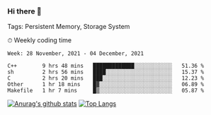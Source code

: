 ### Hi there 👋

Tags: Persistent Memory, Storage System

<!--

[![Anurag's github stats](https://github-readme-stats.vercel.app/api?username=wwyf)](https://github.com/anuraghazra/github-readme-stats)

[![Anurag's github stats](https://github-readme-stats.vercel.app/api?username=wwyf&count_private=true)](https://github.com/anuraghazra/github-readme-stats)


[![Top Langs](https://github-readme-stats.vercel.app/api/top-langs/?username=wwyf&count_private=true&&hide=jupyter%20notebook,html)](https://github.com/anuraghazra/github-readme-stats)



-->


⏱ Weekly coding time

<!--START_SECTION:waka-->
```text
Week: 28 November, 2021 - 04 December, 2021

C++        9 hrs 48 mins   █████████████░░░░░░░░░░░░   51.36 % 
sh         2 hrs 56 mins   ████░░░░░░░░░░░░░░░░░░░░░   15.37 % 
C          2 hrs 20 mins   ███░░░░░░░░░░░░░░░░░░░░░░   12.23 % 
Other      1 hr 18 mins    █▓░░░░░░░░░░░░░░░░░░░░░░░   06.89 % 
Makefile   1 hr 7 mins     █▒░░░░░░░░░░░░░░░░░░░░░░░   05.87 % 
```
<!--END_SECTION:waka-->



[![Anurag's github stats](https://github-readme-stats.vercel.app/api?username=wwyf&count_private=true&show_icons=true&hide_border=true)](https://github.com/anuraghazra/github-readme-stats) [![Top Langs](https://github-readme-stats.vercel.app/api/top-langs/?username=wwyf&count_private=true&hide=jupyter%20notebook,html,OpenEdge%20ABL&langs_count=10&layout=compact&hide_border=true)](https://github.com/anuraghazra/github-readme-stats)

<!--

[![willianrod's wakatime stats](https://github-readme-stats.vercel.app/api/wakatime?username=wwyf)](https://github.com/anuraghazra/github-readme-stats)


-->
